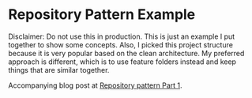 # Repository Pattern Example

Disclaimer: Do not use this in production. This is just an example I put together to show some concepts. Also, I picked this project structure because it is very popular based on the clean architecture. My preferred approach is different, which is to use feature folders instead and keep things that are similar together. 

Accompanying blog post at [Repository pattern Part 1](https://qudooschaudhry.github.io/posts/repository-parttern-part1).
